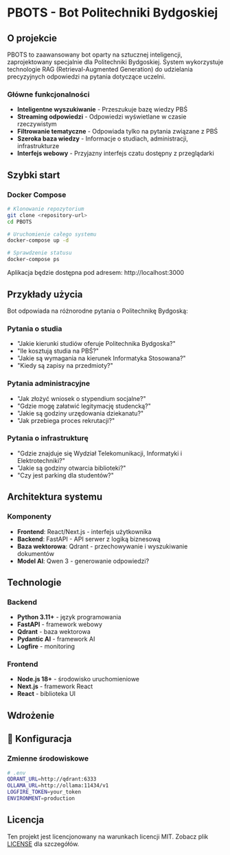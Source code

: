 # PBOTS - Bot Politechniki Bydgoskiej

## O projekcie

PBOTS to zaawansowany bot oparty na sztucznej inteligencji, zaprojektowany specjalnie dla Politechniki Bydgoskiej. System wykorzystuje technologie RAG (Retrieval-Augmented Generation) do udzielania precyzyjnych odpowiedzi na pytania dotyczące uczelni.

### Główne funkcjonalności

- **Inteligentne wyszukiwanie** - Przeszukuje bazę wiedzy PBŚ
- **Streaming odpowiedzi** - Odpowiedzi wyświetlane w czasie rzeczywistym
- **Filtrowanie tematyczne** - Odpowiada tylko na pytania związane z PBŚ
- **Szeroka baza wiedzy** - Informacje o studiach, administracji, infrastrukturze
- **Interfejs webowy** - Przyjazny interfejs czatu dostępny z przeglądarki

## Szybki start

### Docker Compose 

```bash
# Klonowanie repozytorium
git clone <repository-url>
cd PBOTS

# Uruchomienie całego systemu
docker-compose up -d

# Sprawdzenie statusu
docker-compose ps
```

Aplikacja będzie dostępna pod adresem: http://localhost:3000


## Przykłady użycia

Bot odpowiada na różnorodne pytania o Politechnikę Bydgoską:

### Pytania o studia
- "Jakie kierunki studiów oferuje Politechnika Bydgoska?"
- "Ile kosztują studia na PBŚ?"
- "Jakie są wymagania na kierunek Informatyka Stosowana?"
- "Kiedy są zapisy na przedmioty?"

### Pytania administracyjne
- "Jak złożyć wniosek o stypendium socjalne?"
- "Gdzie mogę załatwić legitymację studencką?"
- "Jakie są godziny urzędowania dziekanatu?"
- "Jak przebiega proces rekrutacji?"

### Pytania o infrastrukturę
- "Gdzie znajduje się Wydział Telekomunikacji, Informatyki i Elektrotechniki?"
- "Jakie są godziny otwarcia biblioteki?"
- "Czy jest parking dla studentów?"

## Architektura systemu



### Komponenty
- **Frontend**: React/Next.js - interfejs użytkownika
- **Backend**: FastAPI - API serwer z logiką biznesową
- **Baza wektorowa**: Qdrant - przechowywanie i wyszukiwanie dokumentów
- **Model AI**: Qwen 3 - generowanie odpowiedzi?

## Technologie

### Backend
- **Python 3.11+** - język programowania
- **FastAPI** - framework webowy
- **Qdrant** - baza wektorowa
- **Pydantic AI** - framework AI
- **Logfire** - monitoring

### Frontend
- **Node.js 18+** - środowisko uruchomieniowe
- **Next.js** - framework React
- **React** - biblioteka UI

## Wdrożenie

## 🔧 Konfiguracja

### Zmienne środowiskowe

```bash
# .env
QDRANT_URL=http://qdrant:6333
OLLAMA_URL=http://ollama:11434/v1
LOGFIRE_TOKEN=your_token
ENVIRONMENT=production
```
## Licencja

Ten projekt jest licencjonowany na warunkach licencji MIT. Zobacz plik [LICENSE](LICENSE) dla szczegółów.

